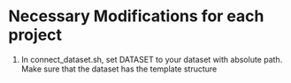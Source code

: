 # Necessary Modifications for each project

1. In connect_dataset.sh, set DATASET to your dataset with absolute path. Make sure that the dataset has the template structure
